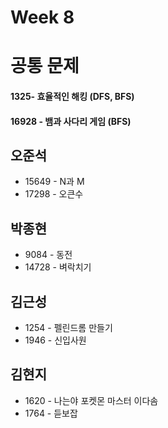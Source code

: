 # Week 8

# 공통 문제
#### 1325- 효율적인 해킹 (DFS, BFS)
#### 16928 - 뱀과 사다리 게임 (BFS)


## 오준석
* 15649 - N과 M
* 17298 - 오큰수

## 박종현
* 9084 - 동전
* 14728 - 벼락치기

## 김근성
* 1254 - 펠린드롬 만들기
* 1946  - 신입사원

## 김현지
* 1620 - 나는야 포켓몬 마스터 이다솜
* 1764 - 듣보잡
